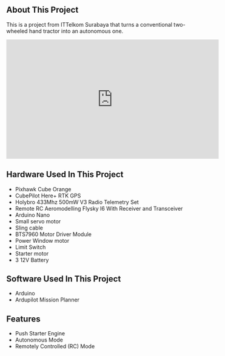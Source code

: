 ## About This Project

This is a project from ITTelkom Surabaya that turns a conventional two-wheeled hand tractor into an autonomous one.
<iframe width="560" height="315" src="https://www.youtube.com/embed/Tj9DnuErYyE?si=AemTauYXm-jjVgWq" title="YouTube video player" frameborder="0" allow="accelerometer; autoplay; clipboard-write; encrypted-media; gyroscope; picture-in-picture; web-share" allowfullscreen></iframe>


## Hardware Used In This Project
- Pixhawk Cube Orange
- CubePilot Here+ RTK GPS
- Holybro 433Mhz 500mW V3 Radio Telemetry Set
- Remote RC Aeromodelling Flysky I6 With Receiver and Transceiver
- Arduino Nano
- Small servo motor
- Sling cable
- BTS7960 Motor Driver Module
- Power Window motor
- Limit Switch
- Starter motor
- 3 12V Battery

## Software Used In This Project
- Arduino
- Ardupilot Mission Planner

## Features
- Push Starter Engine
- Autonomous Mode
- Remotely Controlled  (RC) Mode


